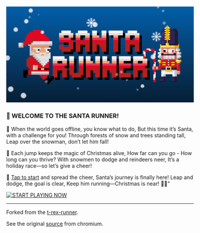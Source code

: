![Santa Runner](./assets/screenshot.png)


### 🎅 WELCOME TO THE SANTA RUNNER!

🎄 When the world goes offline, you know what to do,
But this time it’s Santa, with a challenge for you!
Through forests of snow and trees standing tall,
Leap over the snowman, don’t let him fall!

🎁 Each jump keeps the magic of Christmas alive,
How far can you go - How long can you thrive?
With snowmen to dodge and reindeers neer,
It’s a holiday race—so let’s give a cheer!

🎅 [Tap to start](https://www.santa-runner.com/) and spread the cheer,
Santa’s journey is finally here!
Leap and dodge, the goal is clear,
Keep him running—Christmas is near! 🎅✨"


[![START PLAYING NOW](https://img.shields.io/badge/START%20PLAYING-blue)](https://www.santa-runner.com/)

---

Forked from the [t-rex-runner](https://github.com/wayou/t-rex-runner).

See the original [source](https://source.chromium.org/chromium/chromium/src/+/main:components/neterror/resources/dino_game/) from chromium.
